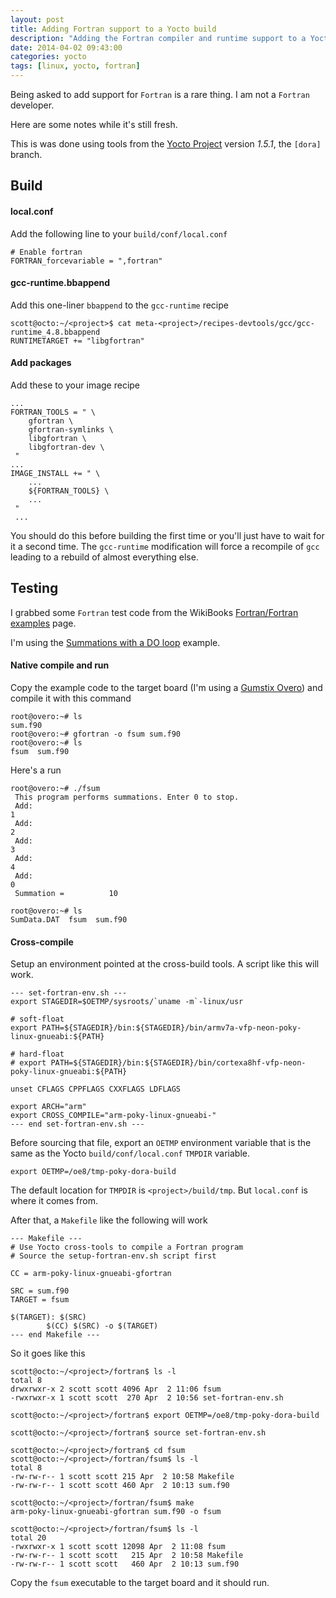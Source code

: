 ```yaml
---
layout: post
title: Adding Fortran support to a Yocto build
description: "Adding the Fortran compiler and runtime support to a Yocto build"
date: 2014-04-02 09:43:00
categories: yocto
tags: [linux, yocto, fortran]
---
```


Being asked to add support for `Fortran` is a rare thing. I am not a `Fortran` developer.

Here are some notes while it's still fresh.

This is was done using tools from the [Yocto Project][yocto] version *1.5.1*, the `[dora]` branch.

## Build

#### local.conf

Add the following line to your `build/conf/local.conf`

    # Enable fortran
    FORTRAN_forcevariable = ",fortran"
 
#### gcc-runtime.bbappend

Add this one-liner `bbappend` to the `gcc-runtime` recipe

    scott@octo:~/<project>$ cat meta-<project>/recipes-devtools/gcc/gcc-runtime_4.8.bbappend
    RUNTIMETARGET += "libgfortran"

#### Add packages

Add these to your image recipe

    ...
    FORTRAN_TOOLS = " \
        gfortran \
        gfortran-symlinks \
        libgfortran \
        libgfortran-dev \
     "
    ...
    IMAGE_INSTALL += " \
        ...
        ${FORTRAN_TOOLS} \
        ...
     "
     ...

You should do this before building the first time or you'll just have to wait for it a second time. The `gcc-runtime` modification will force a recompile of `gcc` leading to a rebuild of almost everything else.

## Testing

I grabbed some `Fortran` test code from the WikiBooks [Fortran/Fortran examples][fortran-wikibook-examples] page.

I'm using the [Summations with a DO loop][summations-example] example.

#### Native compile and run

Copy the example code to the target board (I'm using a [Gumstix Overo][overo]) and compile it with this command

    root@overo:~# ls
    sum.f90
    root@overo:~# gfortran -o fsum sum.f90
    root@overo:~# ls
    fsum  sum.f90

Here's a run

    root@overo:~# ./fsum
     This program performs summations. Enter 0 to stop.
     Add:
    1
     Add:
    2
     Add:
    3
     Add:
    4
     Add:
    0
     Summation =          10
 
    root@overo:~# ls
    SumData.DAT  fsum  sum.f90

#### Cross-compile

Setup an environment pointed at the cross-build tools. A script like this will work.

    --- set-fortran-env.sh ---
    export STAGEDIR=$OETMP/sysroots/`uname -m`-linux/usr

    # soft-float
    export PATH=${STAGEDIR}/bin:${STAGEDIR}/bin/armv7a-vfp-neon-poky-linux-gnueabi:${PATH}

    # hard-float
    # export PATH=${STAGEDIR}/bin:${STAGEDIR}/bin/cortexa8hf-vfp-neon-poky-linux-gnueabi:${PATH}

    unset CFLAGS CPPFLAGS CXXFLAGS LDFLAGS

    export ARCH="arm"
    export CROSS_COMPILE="arm-poky-linux-gnueabi-"
    --- end set-fortran-env.sh ---

Before sourcing that file, export an `OETMP` environment variable that is the same as the Yocto `build/conf/local.conf` `TMPDIR` variable.

    export OETMP=/oe8/tmp-poky-dora-build

The default location for `TMPDIR` is `<project>/build/tmp`. But `local.conf` is where it comes from.

After that, a `Makefile` like the following will work

    --- Makefile ---
    # Use Yocto cross-tools to compile a Fortran program
    # Source the setup-fortran-env.sh script first
    
    CC = arm-poky-linux-gnueabi-gfortran
    
    SRC = sum.f90
    TARGET = fsum
    
    $(TARGET): $(SRC)
            $(CC) $(SRC) -o $(TARGET)
    --- end Makefile ---


So it goes like this

    scott@octo:~/<project>/fortran$ ls -l
    total 8
    drwxrwxr-x 2 scott scott 4096 Apr  2 11:06 fsum
    -rwxrwxr-x 1 scott scott  270 Apr  2 10:56 set-fortran-env.sh

    scott@octo:~/<project>/fortran$ export OETMP=/oe8/tmp-poky-dora-build

    scott@octo:~/<project>/fortran$ source set-fortran-env.sh

    scott@octo:~/<project>/fortran$ cd fsum
    scott@octo:~/<project>/fortran/fsum$ ls -l
    total 8
    -rw-rw-r-- 1 scott scott 215 Apr  2 10:58 Makefile
    -rw-rw-r-- 1 scott scott 460 Apr  2 10:13 sum.f90

    scott@octo:~/<project>/fortran/fsum$ make
    arm-poky-linux-gnueabi-gfortran sum.f90 -o fsum

    scott@octo:~/<project>/fortran/fsum$ ls -l
    total 20
    -rwxrwxr-x 1 scott scott 12098 Apr  2 11:08 fsum
    -rw-rw-r-- 1 scott scott   215 Apr  2 10:58 Makefile
    -rw-rw-r-- 1 scott scott   460 Apr  2 10:13 sum.f90


Copy the `fsum` executable to the target board and it should run.

[yocto]: https://www.yoctoproject.org/
[fortran-wikibook-examples]: http://en.wikibooks.org/wiki/Fortran/Fortran_examples
[summations-example]: http://en.wikibooks.org/wiki/Fortran/Fortran_examples#Summations_with_a_DO_loop
[overo]: https://store.gumstix.com/index.php/category/33/
